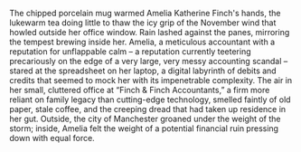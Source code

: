 The chipped porcelain mug warmed Amelia Katherine Finch's hands, the lukewarm tea doing little to thaw the icy grip of the November wind that howled outside her office window.  Rain lashed against the panes, mirroring the tempest brewing inside her.  Amelia, a meticulous accountant with a reputation for unflappable calm – a reputation currently teetering precariously on the edge of a very large, very messy accounting scandal – stared at the spreadsheet on her laptop, a digital labyrinth of debits and credits that seemed to mock her with its impenetrable complexity.  The air in her small, cluttered office at “Finch & Finch Accountants,” a firm more reliant on family legacy than cutting-edge technology, smelled faintly of old paper, stale coffee, and the creeping dread that had taken up residence in her gut.  Outside, the city of Manchester groaned under the weight of the storm; inside, Amelia felt the weight of a potential financial ruin pressing down with equal force.
